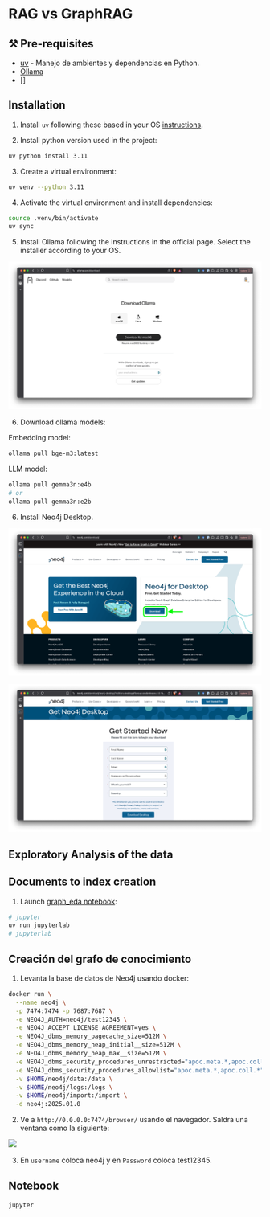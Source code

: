 # RAG vs GraphRAG

## ⚒️ Pre-requisites

- [uv](https://docs.astral.sh/uv/getting-started/installation/#installation-methods) - Manejo de ambientes y dependencias en Python.
- [Ollama](https://ollama.com/)
- []

## Installation

1. Install `uv` following these based in your OS [instructions](https://docs.astral.sh/uv/getting-started/installation/#installation-methods).

2. Install python version used in the project:

```bash
uv python install 3.11
```

3. Create a virtual environment:

```bash
uv venv --python 3.11
```

4. Activate the virtual environment and install dependencies:

```bash
source .venv/bin/activate
uv sync
```

5. Install Ollama following the instructions in the official page. Select the installer according to your OS.

![](images/1_ollama.png)

6. Download ollama models:

Embedding model:
```bash
ollama pull bge-m3:latest
```

LLM model:
```bash
ollama pull gemma3n:e4b
# or
ollama pull gemma3n:e2b
```

6. Install Neo4j Desktop.

![](images/2_neo4j.png)

![](images/3_neo4j_download.png)

## Exploratory Analysis of the data

## Documents to index creation

1. Launch [graph_eda notebook](graph_eda.ipynb):

```bash
# jupyter
uv run jupyterlab
# jupyterlab
```


## Creación del grafo de conocimiento

1. Levanta la base de datos de Neo4j usando docker:
```bash
docker run \
  --name neo4j \
  -p 7474:7474 -p 7687:7687 \
  -e NEO4J_AUTH=neo4j/test12345 \
  -e NEO4J_ACCEPT_LICENSE_AGREEMENT=yes \
  -e NEO4J_dbms_memory_pagecache_size=512M \
  -e NEO4J_dbms_memory_heap_initial__size=512M \
  -e NEO4J_dbms_memory_heap_max__size=512M \
  -e NEO4J_dbms_security_procedures_unrestricted="apoc.meta.*,apoc.coll.*" \
  -e NEO4J_dbms_security_procedures_allowlist="apoc.meta.*,apoc.coll.*" \
  -v $HOME/neo4j/data:/data \
  -v $HOME/neo4j/logs:/logs \
  -v $HOME/neo4j/import:/import \
  -d neo4j:2025.01.0
```

2. Ve a `http://0.0.0.0:7474/browser/` usando el navegador. Saldra una ventana como la siguiente:

![](assets/1.png)

3. En `username` coloca neo4j y en `Password` coloca test12345.

## Notebook

```bash
jupyter
```